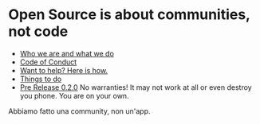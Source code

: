 # Open Source is about communities, not code

- [Who we are and what we do](about.md)
- [Code of Conduct](CODE_OF_CONDUCT.md)
- [Want to help? Here is how.](helpus.md)
- [Things to do](https://github.com/noiapp/project)
- [Pre Release 0.2.0](https://github.com/noiapp/noi-app-android/releases/tag/0.2.0) No warranties! It may not work at all or even destroy you phone. You are on your own.

Abbiamo fatto una community, non un'app.

